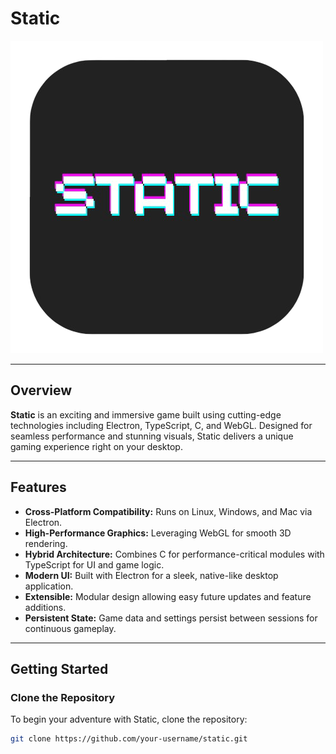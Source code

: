 # Static

![Project Logo](./icons/linux/icon.png)

---

## Overview

**Static** is an exciting and immersive game built using cutting-edge technologies including Electron, TypeScript, C, and WebGL. Designed for seamless performance and stunning visuals, Static delivers a unique gaming experience right on your desktop.

---

## Features

- **Cross-Platform Compatibility:** Runs on Linux, Windows, and Mac via Electron.
- **High-Performance Graphics:** Leveraging WebGL for smooth 3D rendering.
- **Hybrid Architecture:** Combines C for performance-critical modules with TypeScript for UI and game logic.
- **Modern UI:** Built with Electron for a sleek, native-like desktop application.
- **Extensible:** Modular design allowing easy future updates and feature additions.
- **Persistent State:** Game data and settings persist between sessions for continuous gameplay.

---

## Getting Started

### Clone the Repository

To begin your adventure with Static, clone the repository:

```bash
git clone https://github.com/your-username/static.git